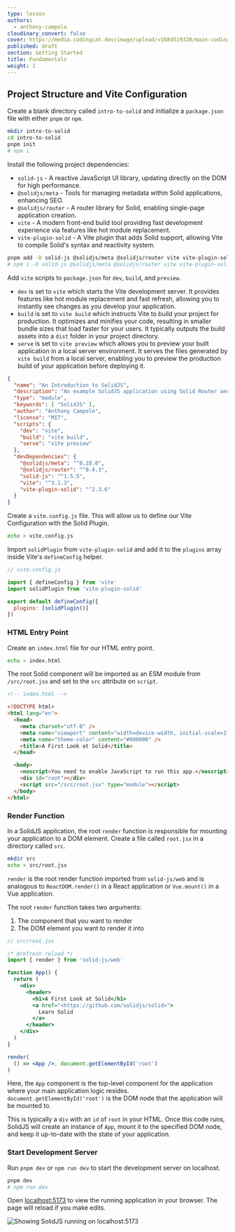 ```yaml
---
type: lesson
authors:
  - anthony-campolo
cloudinary_convert: false
cover: https://media.codingcat.dev/image/upload/v1684519320/main-codingcatdev-photo/courses/solidjs-intro/fundamentals.png
published: draft
section: Getting Started
title: Fundamentals
weight: 1
---
```


## Project Structure and Vite Configuration

Create a blank directory called `intro-to-solid` and initialize a `package.json` file with either `pnpm` or `npm`.

```bash
mkdir intro-to-solid
cd intro-to-solid
pnpm init
# npm i
```

Install the following project dependencies:

- `solid-js` - A reactive JavaScript UI library, updating directly on the DOM for high performance.
- `@solidjs/meta` - Tools for managing metadata within Solid applications, enhancing SEO.
- `@solidjs/router` - A router library for Solid, enabling single-page application creation.
- `vite` - A modern front-end build tool providing fast development experience via features like hot module replacement.
- `vite-plugin-solid` - A Vite plugin that adds Solid support, allowing Vite to compile Solid's syntax and reactivity system.

```bash
pnpm add -D solid-js @solidjs/meta @solidjs/router vite vite-plugin-solid
# npm i -D solid-js @solidjs/meta @solidjs/router vite vite-plugin-solid
```

Add `vite` scripts to `package.json` for `dev`, `build`, and `preview`.

- `dev` is set to `vite` which starts the Vite development server. It provides features like hot module replacement and fast refresh, allowing you to instantly see changes as you develop your application.
- `build` is set to `vite build` which instructs Vite to build your project for production. It optimizes and minifies your code, resulting in smaller bundle sizes that load faster for your users. It typically outputs the build assets into a `dist` folder in your project directory.
- `serve` is set to `vite preview` which allows you to preview your built application in a local server environment. It serves the files generated by `vite build` from a local server, enabling you to preview the production build of your application before deploying it.

```json
{
  "name": "An Introduction to SolidJS",
  "description": "An example SolidJS application using Solid Router and Vite",
  "type": "module",
  "keywords": [ "SolidJS" ],
  "author": "Anthony Campolo",
  "license": "MIT",
  "scripts": {
    "dev": "vite",
    "build": "vite build",
    "serve": "vite preview"
  },
  "devDependencies": {
    "@solidjs/meta": "^0.28.0",
    "@solidjs/router": "^0.4.3",
    "solid-js": "^1.5.5",
    "vite": "^3.1.3",
    "vite-plugin-solid": "^2.3.6"
  }
}
```

Create a `vite.config.js` file. This will allow us to define our Vite Configuration with the Solid Plugin.

```bash
echo > vite.config.js
```

Import `solidPlugin` from `vite-plugin-solid` and add it to the `plugins` array inside Vite's `defineConfig` helper.

```js
// vite.config.js

import { defineConfig } from 'vite'
import solidPlugin from 'vite-plugin-solid'

export default defineConfig({
  plugins: [solidPlugin()]
})
```

### HTML Entry Point

Create an `index.html` file for our HTML entry point.

```bash
echo > index.html
```

The root Solid component will be imported as an ESM module from `/src/root.jsx` and set to the `src` attribute on `script`.

```html
<!-- index.html -->

<!DOCTYPE html>
<html lang="en">
  <head>
    <meta charset="utf-8" />
    <meta name="viewport" content="width=device-width, initial-scale=1" />
    <meta name="theme-color" content="#000000" />
    <title>A First Look at Solid</title>
  </head>

  <body>
    <noscript>You need to enable JavaScript to run this app.</noscript>
    <div id="root"></div>
    <script src="/src/root.jsx" type="module"></script>
  </body>
</html>
```

### Render Function

In a SolidJS application, the root `render` function is responsible for mounting your application to a DOM element. Create a file called `root.jsx` in a directory called `src`.

```bash
mkdir src
echo > src/root.jsx
```

`render` is the root render function imported from `solid-js/web` and is analogous to `ReactDOM.render()` in a React application or `Vue.mount()` in a Vue application.

The root `render` function takes two arguments:

1. The component that you want to render
2. The DOM element you want to render it into

```jsx
// src/root.jsx

/* @refresh reload */
import { render } from 'solid-js/web'

function App() {
  return (
    <div>
      <header>
        <h1>A First Look at Solid</h1>
        <a href="<https://github.com/solidjs/solid>">
          Learn Solid
        </a>
      </header>
    </div>
  )
}

render(
  () => <App />, document.getElementById('root')
)
```

Here, the `App` component is the top-level component for the application where your main application logic resides. `document.getElementById('root')` is the DOM node that the application will be mounted to.

This is typically a `div` with an `id` of `root` in your HTML. Once this code runs, SolidJS will create an instance of `App`, mount it to the specified DOM node, and keep it up-to-date with the state of your application.

### Start Development Server

Run `pnpm dev` or `npm run dev` to start the development server on localhost.

```bash
pnpm dev
# npm run dev
```

Open [localhost:5173](http://localhost:5173/) to view the running application in your browser. The page will reload if you make edits.

![Showing SolidJS running on localhost:5173](https://media.codingcat.dev/image/upload/v1684519512/main-codingcatdev-photo/courses/solidjs-intro/01-solid-home-page-on-localhost-5173.png)